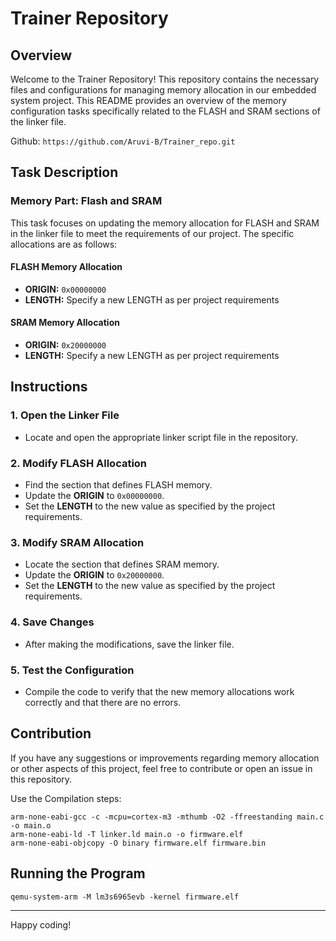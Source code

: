 # Trainer Repository

## Overview
Welcome to the Trainer Repository! This repository contains the necessary files and configurations for managing memory allocation in our embedded system project. This README provides an overview of the memory configuration tasks specifically related to the FLASH and SRAM sections of the linker file.

Github: ```https://github.com/Aruvi-B/Trainer_repo.git```

## Task Description

### Memory Part: Flash and SRAM
This task focuses on updating the memory allocation for FLASH and SRAM in the linker file to meet the requirements of our project. The specific allocations are as follows:

#### FLASH Memory Allocation
- **ORIGIN:** `0x00000000`
- **LENGTH:** Specify a new LENGTH as per project requirements

#### SRAM Memory Allocation
- **ORIGIN:** `0x20000000`
- **LENGTH:** Specify a new LENGTH as per project requirements

## Instructions

### 1. Open the Linker File
- Locate and open the appropriate linker script file in the repository.

### 2. Modify FLASH Allocation
- Find the section that defines FLASH memory.
- Update the **ORIGIN** to `0x00000000`.
- Set the **LENGTH** to the new value as specified by the project requirements.

### 3. Modify SRAM Allocation
- Locate the section that defines SRAM memory.
- Update the **ORIGIN** to `0x20000000`.
- Set the **LENGTH** to the new value as specified by the project requirements.

### 4. Save Changes
- After making the modifications, save the linker file.

### 5. Test the Configuration
- Compile the code to verify that the new memory allocations work correctly and that there are no errors.

## Contribution
If you have any suggestions or improvements regarding memory allocation or other aspects of this project, feel free to contribute or open an issue in this repository.

Use the Compilation steps:
```
arm-none-eabi-gcc -c -mcpu=cortex-m3 -mthumb -O2 -ffreestanding main.c -o main.o
arm-none-eabi-ld -T linker.ld main.o -o firmware.elf
arm-none-eabi-objcopy -O binary firmware.elf firmware.bin
```
## Running the Program
```
qemu-system-arm -M lm3s6965evb -kernel firmware.elf
```

---

Happy coding!

